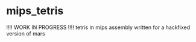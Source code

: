 # mips_tetris
!!!! WORK IN PROGRESS !!!!
tetris in mips assembly written for a hackfixed version of mars

